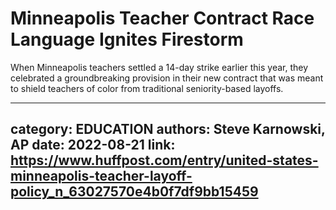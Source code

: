 # Minneapolis Teacher Contract Race Language Ignites Firestorm

When Minneapolis teachers settled a 14-day strike earlier this year, they celebrated a groundbreaking provision in their new contract that was meant to shield teachers of color from traditional seniority-based layoffs.

---
category: EDUCATION
authors: Steve Karnowski, AP
date: 2022-08-21
link: https://www.huffpost.com/entry/united-states-minneapolis-teacher-layoff-policy_n_63027570e4b0f7df9bb15459
---
